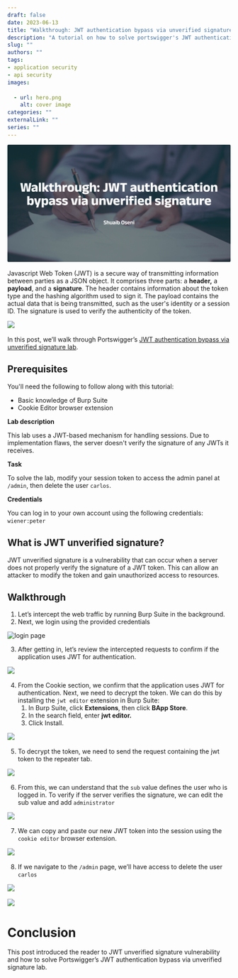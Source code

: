 ```yaml
--- 
draft: false
date: 2023-06-13
title: "Walkthrough: JWT authentication bypass via unverified signature"
description: "A tutorial on how to solve portswigger's JWT authentication bypass via unverified signature lab."
slug: ""
authors: ""
tags:
- application security
- api security
images:

  - url: hero.png
    alt: cover image
categories: ""
externalLink: ""
series: ""
---
```

![Cover Image](hero.png)

Javascript Web Token (JWT) is a secure way of transmitting information between parties as a JSON object. It comprises three parts: a **header,** a **payload**, and a **signature**. The header contains information about the token type and the hashing algorithm used to sign it. The payload contains the actual data that is being transmitted, such as the user's identity or a session ID. The signature is used to verify the authenticity of the token.

![](https://paper-attachments.dropboxusercontent.com/s_2795B6B0F8921F339F300E90EA9DDAF0CE6E4BF3BA3690BA55287191EFDA4934_1686609552073_jwt.png)


In this post, we’ll walk through Portswigger’s [JWT authentication bypass via unverified signature lab](https://portswigger.net/web-security/jwt/lab-jwt-authentication-bypass-via-unverified-signature).

## Prerequisites
You'll need the following to follow along with this tutorial:
- Basic knowledge of Burp Suite
- Cookie Editor browser extension

**Lab description**

This lab uses a JWT-based mechanism for handling sessions. Due to implementation flaws, the server doesn't verify the signature of any JWTs it receives.

**Task**

To solve the lab, modify your session token to access the admin panel at `/admin`, then delete the user `carlos`.

**Credentials**

You can log in to your own account using the following credentials: `wiener:peter`

## What is  JWT unverified signature?

JWT unverified signature is a vulnerability that can occur when a server does not properly verify the signature of a JWT token. This can allow an attacker to modify the token and gain unauthorized access to resources.


## Walkthrough
1. Let’s intercept the web traffic by running Burp Suite in the background. 
2. Next, we login using the provided credentials

![login page](https://paper-attachments.dropboxusercontent.com/s_2795B6B0F8921F339F300E90EA9DDAF0CE6E4BF3BA3690BA55287191EFDA4934_1686610069059_wiener-login.png)

3. After getting in, let’s review the intercepted requests to confirm if the application uses JWT for authentication.

![](https://paper-attachments.dropboxusercontent.com/s_2795B6B0F8921F339F300E90EA9DDAF0CE6E4BF3BA3690BA55287191EFDA4934_1686610687027_request.png)

4. From the Cookie section, we confirm that the application uses JWT for authentication. Next, we need to decrypt the token. We can do this by installing the `jwt editor` extension in Burp Suite:
    1. In Burp Suite, click **Extensions**, then click **BApp Store**.
    2. In the search field, enter **jwt editor.**
    3. Click Install.
    
![](https://paper-attachments.dropboxusercontent.com/s_2795B6B0F8921F339F300E90EA9DDAF0CE6E4BF3BA3690BA55287191EFDA4934_1686611188395_jwt-editor.png)

5. To decrypt the token, we need to send the request containing the jwt token to the repeater tab.

![](https://paper-attachments.dropboxusercontent.com/s_2795B6B0F8921F339F300E90EA9DDAF0CE6E4BF3BA3690BA55287191EFDA4934_1686611654064_editor-section.png)

6. From this, we can understand that the `sub` value defines the user who is logged in. To verify if the server verifies the signature, we can edit the sub value and add `administrator` 

![](https://paper-attachments.dropboxusercontent.com/s_2795B6B0F8921F339F300E90EA9DDAF0CE6E4BF3BA3690BA55287191EFDA4934_1686613593837_admin-edited.png)

7. We can copy and paste our new JWT token into the session using the `cookie editor` browser extension.

![](https://paper-attachments.dropboxusercontent.com/s_2795B6B0F8921F339F300E90EA9DDAF0CE6E4BF3BA3690BA55287191EFDA4934_1686613712332_cookie-editor.png)

8. If we navigate to the `/admin` page, we’ll have access to delete the user `carlos`

![](https://paper-attachments.dropboxusercontent.com/s_2795B6B0F8921F339F300E90EA9DDAF0CE6E4BF3BA3690BA55287191EFDA4934_1686613828875_admin+page.png)

![](https://paper-attachments.dropboxusercontent.com/s_2795B6B0F8921F339F300E90EA9DDAF0CE6E4BF3BA3690BA55287191EFDA4934_1686613866671_solved.png)

# Conclusion

This post introduced the reader to JWT unverified signature vulnerability and how to solve Portswigger’s JWT authentication bypass via unverified signature lab. 